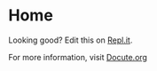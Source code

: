# Home

Looking good? Edit this on [Repl.it](https://repl.it/@egoist/docute-starter).

For more information, visit [Docute.org](https://docute.org)

